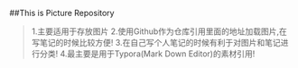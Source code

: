 ##This is Picture Repository 
>1.主要适用于存放图片
>2.使用Github作为仓库引用里面的地址加载图片,在写笔记的时候比较方便!
>3.在自己写个人笔记的时候有利于对图片和笔记进行分类!
>4.最主要是用于Typora(Mark Down Editor)的素材引用!